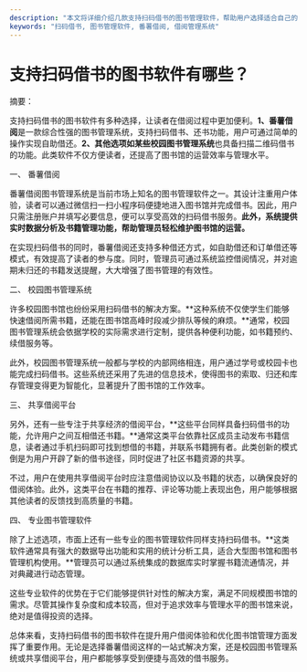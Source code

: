 ```yaml
---
description: "本文将详细介绍几款支持扫码借书的图书管理软件，帮助用户选择适合自己的图书借阅工具。"
keywords: "扫码借书, 图书管理软件, 番薯借阅, 借阅管理系统"
---
```

# 支持扫码借书的图书软件有哪些？

摘要： 

支持扫码借书的图书软件有多种选择，让读者在借阅过程中更加便利。**1、番薯借阅**是一款综合性强的图书管理系统，支持扫码借书、还书功能，用户可通过简单的操作实现自助借还。**2、其他选项如某些校园图书管理系统**也具备扫描二维码借书的功能。此类软件不仅方便读者，还提高了图书馆的运营效率与管理水平。

一、 番薯借阅

番薯借阅图书管理系统是当前市场上知名的图书管理软件之一。其设计注重用户体验，读者可以通过微信扫一扫小程序码便捷地进入图书馆并完成借书。因此，用户只需注册账户并填写必要信息，便可以享受高效的扫码借书服务。**此外，系统提供实时数据分析及书籍管理功能，帮助管理员轻松维护图书馆的运营。**

在实现扫码借书的同时，番薯借阅还支持多种借还方式，如自助借还和订单借还等模式，有效提高了读者的参与度。同时，管理员可通过系统监控借阅情况，并对逾期未归还的书籍发送提醒，大大增强了图书管理的有效性。

二、 校园图书管理系统

许多校园图书馆也纷纷采用扫码借书的解决方案。**这种系统不仅使学生们能够快速借阅所需书籍，还能在图书馆高峰时段减少排队等候的麻烦。**通常，校园图书管理系统会依据学校的实际需求进行定制，提供各种便利功能，如书籍预约、续借服务等。

此外，校园图书管理系统一般都与学校的内部网络相连，用户通过学号或校园卡也能完成扫码借书。这些系统还采用了先进的信息技术，使得图书的索取、归还和库存管理变得更为智能化，显著提升了图书馆的工作效率。

三、 共享借阅平台

另外，还有一些专注于共享经济的借阅平台，**这些平台同样具备扫码借书的功能，允许用户之间互相借还书籍。**通常这类平台依靠社区成员主动发布书籍信息，读者通过手机扫码即可找到想借的书籍，并联系书籍拥有者。此类创新的模式倒是为用户开辟了新的借书途径，同时促进了社区书籍资源的共享。

不过，用户在使用共享借阅平台时应注意借阅协议以及书籍的状态，以确保良好的借阅体验。此外，这类平台在书籍的推荐、评论等功能上表现出色，用户能够根据其他读者的反馈找到高质量的书籍。

四、 专业图书管理软件

除了上述选项，市面上还有一些专业的图书管理软件同样支持扫码借书。**这类软件通常具有强大的数据导出功能和实用的统计分析工具，适合大型图书馆和图书管理机构使用。**管理员可以通过系统集成的数据库实时掌握书籍流通情况，并对典藏进行动态管理。

这些专业软件的优势在于它们能够提供针对性的解决方案，满足不同规模图书馆的需求。尽管其操作复杂度和成本较高，但对于追求效率与管理水平的图书馆来说，绝对是值得投资的选择。

总体来看，支持扫码借书的图书软件在提升用户借阅体验和优化图书馆管理方面发挥了重要作用。无论是选择番薯借阅这样的一站式解决方案，还是校园图书管理系统或共享借阅平台，用户都能够享受到便捷与高效的借书服务。
